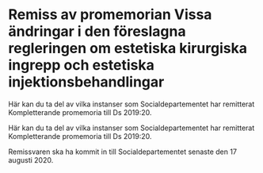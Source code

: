 # Remiss av promemorian Vissa ändringar i den föreslagna regleringen om estetiska kirurgiska ingrepp och estetiska injektionsbehandlingar

Här kan du ta del av vilka instanser som Socialdepartementet har remitterat Kompletterande promemoria till Ds 2019:20.

Här kan du ta del av vilka instanser som Socialdepartementet har remitterat Kompletterande promemoria till Ds 2019:20.

Remissvaren ska ha kommit in till Socialdepartementet senaste den 17 augusti 2020.
